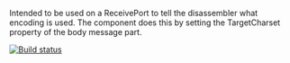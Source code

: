 Intended to be used on a ReceivePort to tell the disassembler what encoding is used. The component does this by setting the TargetCharset property of the body message part.

[![Build status](https://ci.appveyor.com/api/projects/status/github/BizTalkComponents/SetCharset?branch=master)](https://ci.appveyor.com/api/projects/status/github/BizTalkComponents/SetCharset/branch/master)
